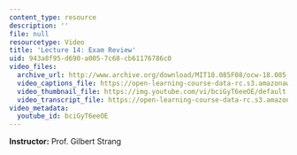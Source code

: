 ```yaml
---
content_type: resource
description: ''
file: null
resourcetype: Video
title: 'Lecture 14: Exam Review'
uid: 943a8f95-d690-a005-7c68-cb61176786c0
video_files:
  archive_url: http://www.archive.org/download/MIT18.085F08/ocw-18.085-f08-lec14_300k.mp4
  video_captions_file: https://open-learning-course-data-rc.s3.amazonaws.com/18-085-computational-science-and-engineering-i-fall-2008/5324d45bad1c59c88cabfed295d12b11_bciGyT6eeOE.vtt
  video_thumbnail_file: https://img.youtube.com/vi/bciGyT6eeOE/default.jpg
  video_transcript_file: https://open-learning-course-data-rc.s3.amazonaws.com/18-085-computational-science-and-engineering-i-fall-2008/3125e2a381548b65a677d36f583913ed_bciGyT6eeOE.pdf
video_metadata:
  youtube_id: bciGyT6eeOE
---
```


**Instructor:** Prof. Gilbert Strang